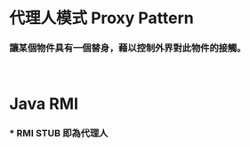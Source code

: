 代理人模式 Proxy Pattern
=====
### 讓某個物件具有一個替身，藉以控制外界對此物件的接觸。
<br />

Java RMI
=====
### * RMI STUB 即為代理人
<br />
